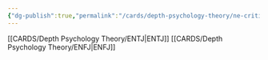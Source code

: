 ```yaml
---
{"dg-publish":true,"permalink":"/cards/depth-psychology-theory/ne-critic/","noteIcon":"","created":"2023-01-05T12:11:40.154+01:00","updated":"2023-01-06T15:48:53.962+01:00"}
---
```



[[CARDS/Depth Psychology Theory/ENTJ\|ENTJ]]
[[CARDS/Depth Psychology Theory/ENFJ\|ENFJ]]
